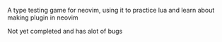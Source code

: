 A type testing game for neovim, using it to practice lua and learn about making plugin in neovim


Not yet completed and has alot of bugs
